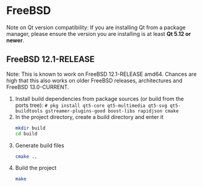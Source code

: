 # FreeBSD

Note on Qt version compatibility: If you are installing Qt from a package manager, please ensure the version you are installing is at least **Qt 5.12 or newer**.

## FreeBSD 12.1-RELEASE

Note: This is known to work on FreeBSD 12.1-RELEASE amd64. Chances are
high that this also works on older FreeBSD releases, architectures and
FreeBSD 13.0-CURRENT.

1. Install build dependencies from package sources (or build from the
   ports tree): `# pkg install qt5-core qt5-multimedia qt5-svg qt5-buildtools gstreamer-plugins-good boost-libs rapidjson cmake`
1. In the project directory, create a build directory and enter it
   ```sh
   mkdir build
   cd build
   ```
1. Generate build files
   ```sh
   cmake ..
   ```
1. Build the project
   ```sh
   make
   ```
